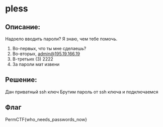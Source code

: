 # pless
## Описание:
Надоело вводить пароли? Я знаю, чем тебе помочь. 

1. Во-первых, что ты мне сделаешь? 
2. Во-вторых, admin@195.19.166.19
3. В-третьих (3) 2222
4. За пароли мат извени

## Решение:
Дан приватный ssh ключ
Брутим пароль от ssh ключа и подключаемся

## Флаг 
PermCTF{who_needs_passwords_now} 
